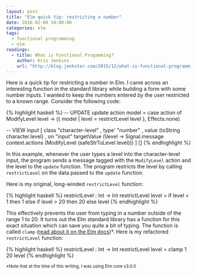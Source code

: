 ```yaml
---
layout: post
title: "Elm quick tip: restricting a number"
date: 2016-02-08 10:00:00
categories: elm
tags:
  - functional programming
  - elm
readings:
  - title: What is Functional Progamming?
    author: Kris Jenkins
    url: "http://blog.jenkster.com/2015/12/what-is-functional-programming.html"
---
```


Here is a quick tip for restricting a number in Elm. I came across an interesting function in the standard library while building a form with some number inputs. I wanted to keep the numbers entered by the user restricted to a known range. Consider the following code:

<div>
{% highlight haskell %}
-- UPDATE
update action model =
  case action of
    ModifyLevel level ->
      ({ model | level = restrictLevel level }, Effects.none)

-- VIEW
input
  [
    class "character-level"
  , type' "number"
  , value (toString character.level)
  , on "input" targetValue (\level -> Signal.message context.actions (ModifyLevel (safeStrToLevel level)))
  ] []
{% endhighlight %}
</div>

In this example, whenever the user types a level into the character-level input, the program sends a message tagged with the `ModifyLevel` action and the level to the `update` function. The program restricts the level by calling `restrictLevel` on the data passed to the `update` function.

Here is my original, long-winded `restrictLevel` function:

<div>
{% highlight haskell %}
restrictLevel : Int -> Int
restrictLevel level =
  if level < 1 then
    1
  else if level > 20 then
    20
  else
    level
{% endhighlight %}
</div>

This effectively prevents the user from typing in a number outside of the range 1 to 20. It turns out the Elm standard library has a function for this exact situation which can save you quite a bit of typing. The function is called `clamp` ([read about it on the Elm docs](http://package.elm-lang.org/packages/elm-lang/core/3.0.0/Basics#clamp))\*. Here is my refactored `restrictLevel` function:

<div>
{% highlight haskell %}
restrictLevel : Int -> Int
restrictLevel level =
  clamp 1 20 level
{% endhighlight %}
</div>

<small>\*Note that at the time of this writing, I was using Elm core v3.0.0</small>
